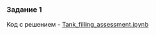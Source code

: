 ### Задание 1
Код с решением - [Tank_filling_assessment.ipynb](https://github.com/VladSmirN/test_task/blob/master/Tank_filling_assessment.ipynb)

